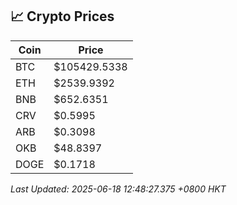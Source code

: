 ## 📈 Crypto Prices

| Coin | Price |
| ---- | ----- |
| BTC | $105429.5338 |
| ETH | $2539.9392 |
| BNB | $652.6351 |
| CRV | $0.5995 |
| ARB | $0.3098 |
| OKB | $48.8397 |
| DOGE | $0.1718 |

_Last Updated: 2025-06-18 12:48:27.375 +0800 HKT_